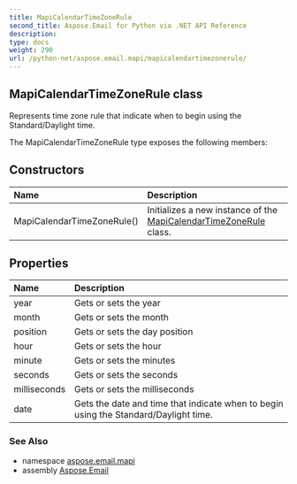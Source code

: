 ```yaml
---
title: MapiCalendarTimeZoneRule
second_title: Aspose.Email for Python via .NET API Reference
description: 
type: docs
weight: 290
url: /python-net/aspose.email.mapi/mapicalendartimezonerule/
---
```


## MapiCalendarTimeZoneRule class

Represents time zone rule that indicate when to begin using the Standard/Daylight time.

The MapiCalendarTimeZoneRule type exposes the following members:
## Constructors
| Name | Description |
| :- | :- |
|MapiCalendarTimeZoneRule()|Initializes a new instance of the [MapiCalendarTimeZoneRule](/python-net/aspose.email.mapi/mapicalendartimezonerule/) class.|
## Properties
| Name | Description |
| :- | :- |
|year|Gets or sets the year|
|month|Gets or sets the month|
|position|Gets or sets the day position|
|hour|Gets or sets the hour|
|minute|Gets or sets the minutes|
|seconds|Gets or sets the seconds|
|milliseconds|Gets or sets the milliseconds|
|date|Gets the date and time that indicate when to begin using the Standard/Daylight time.|

### See Also

* namespace [aspose.email.mapi](/python-net/aspose.email.mapi/)
* assembly [Aspose.Email](/python-net/)

